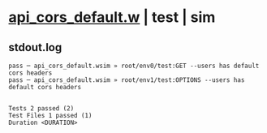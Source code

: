 # [api_cors_default.w](../../../../../examples/tests/valid/api_cors_default.w) | test | sim

## stdout.log
```log
pass ─ api_cors_default.wsim » root/env0/test:GET --users has default cors headers    
pass ─ api_cors_default.wsim » root/env1/test:OPTIONS --users has default cors headers
 
 
Tests 2 passed (2)
Test Files 1 passed (1)
Duration <DURATION>
```

